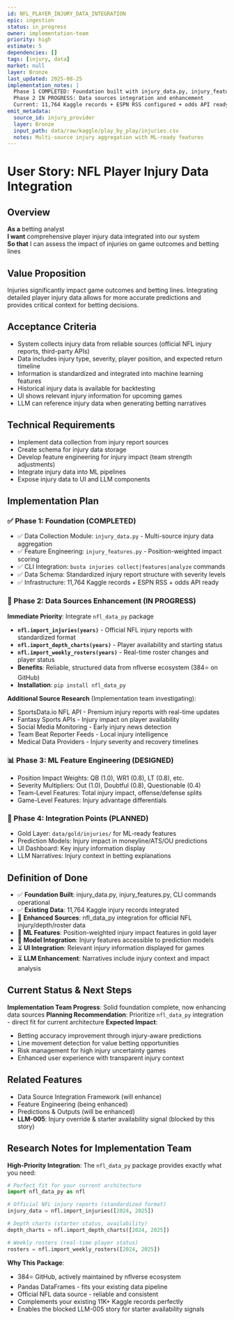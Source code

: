 ```yaml
---
id: NFL_PLAYER_INJURY_DATA_INTEGRATION
epic: ingestion
status: in_progress
owner: implementation-team
priority: high
estimate: 5
dependencies: []
tags: [injury, data]
market: null
layer: Bronze
last_updated: 2025-08-25
implementation_notes: |
  Phase 1 COMPLETED: Foundation built with injury_data.py, injury_features.py, CLI integration
  Phase 2 IN PROGRESS: Data sources integration and enhancement
  Current: 11,764 Kaggle records + ESPN RSS configured + odds API ready
emit_metadata:
  source_id: injury_provider
  layer: Bronze
  input_path: data/raw/kaggle/play_by_play/injuries.csv
  notes: Multi-source injury aggregation with ML-ready features
---
```


# User Story: NFL Player Injury Data Integration

## Overview
**As a** betting analyst  
**I want** comprehensive player injury data integrated into our system  
**So that** I can assess the impact of injuries on game outcomes and betting lines

## Value Proposition
Injuries significantly impact game outcomes and betting lines. Integrating detailed player injury data allows for more accurate predictions and provides critical context for betting decisions.

## Acceptance Criteria
- System collects injury data from reliable sources (official NFL injury reports, third-party APIs)
- Data includes injury type, severity, player position, and expected return timeline
- Information is standardized and integrated into machine learning features
- Historical injury data is available for backtesting
- UI shows relevant injury information for upcoming games
- LLM can reference injury data when generating betting narratives

## Technical Requirements
- Implement data collection from injury report sources
- Create schema for injury data storage
- Develop feature engineering for injury impact (team strength adjustments)
- Integrate injury data into ML pipelines
- Expose injury data to UI and LLM components

## Implementation Plan
### ✅ Phase 1: Foundation (COMPLETED)
- ✅ Data Collection Module: `injury_data.py` - Multi-source injury data aggregation
- ✅ Feature Engineering: `injury_features.py` - Position-weighted impact scoring
- ✅ CLI Integration: `busta injuries collect|features|analyze` commands
- ✅ Data Schema: Standardized injury report structure with severity levels
- ✅ Infrastructure: 11,764 Kaggle records + ESPN RSS + odds API ready

### 🔄 Phase 2: Data Sources Enhancement (IN PROGRESS)
**Immediate Priority**: Integrate `nfl_data_py` package
- **`nfl.import_injuries(years)`** - Official NFL injury reports with standardized format
- **`nfl.import_depth_charts(years)`** - Player availability and starting status
- **`nfl.import_weekly_rosters(years)`** - Real-time roster changes and player status
- **Benefits**: Reliable, structured data from nflverse ecosystem (384⭐ on GitHub)
- **Installation**: `pip install nfl_data_py`

**Additional Source Research** (Implementation team investigating):
- SportsData.io NFL API - Premium injury reports with real-time updates
- Fantasy Sports APIs - Injury impact on player availability  
- Social Media Monitoring - Early injury news detection
- Team Beat Reporter Feeds - Local injury intelligence
- Medical Data Providers - Injury severity and recovery timelines

### 📊 Phase 3: ML Feature Engineering (DESIGNED)
- Position Impact Weights: QB (1.0), WR1 (0.8), LT (0.8), etc.
- Severity Multipliers: Out (1.0), Doubtful (0.8), Questionable (0.4)
- Team-Level Features: Total injury impact, offense/defense splits
- Game-Level Features: Injury advantage differentials

### 🎯 Phase 4: Integration Points (PLANNED)
- Gold Layer: `data/gold/injuries/` for ML-ready features
- Prediction Models: Injury impact in moneyline/ATS/OU predictions
- UI Dashboard: Key injury information display
- LLM Narratives: Injury context in betting explanations

## Definition of Done
- ✅ **Foundation Built**: injury_data.py, injury_features.py, CLI commands operational
- ✅ **Existing Data**: 11,764 Kaggle injury records integrated
- 🔄 **Enhanced Sources**: nfl_data_py integration for official NFL injury/depth/roster data
- 🔄 **ML Features**: Position-weighted injury impact features in gold layer
- 🔄 **Model Integration**: Injury features accessible to prediction models
- ⏳ **UI Integration**: Relevant injury information displayed for games
- ⏳ **LLM Enhancement**: Narratives include injury context and impact analysis

## Current Status & Next Steps
**Implementation Team Progress**: Solid foundation complete, now enhancing data sources
**Planning Recommendation**: Prioritize `nfl_data_py` integration - direct fit for current architecture
**Expected Impact**: 
- Betting accuracy improvement through injury-aware predictions
- Line movement detection for value betting opportunities
- Risk management for high injury uncertainty games
- Enhanced user experience with transparent injury context

## Related Features
- Data Source Integration Framework (will enhance)
- Feature Engineering (being enhanced)
- Predictions & Outputs (will be enhanced)
- **LLM-005**: Injury override & starter availability signal (blocked by this story)

## Research Notes for Implementation Team
**High-Priority Integration**: The `nfl_data_py` package provides exactly what you need:
```python
# Perfect fit for your current architecture
import nfl_data_py as nfl

# Official NFL injury reports (standardized format)
injury_data = nfl.import_injuries([2024, 2025]) 

# Depth charts (starter status, availability)
depth_charts = nfl.import_depth_charts([2024, 2025])

# Weekly rosters (real-time player status)
rosters = nfl.import_weekly_rosters([2024, 2025])
```

**Why This Package**: 
- 384⭐ GitHub, actively maintained by nflverse ecosystem
- Pandas DataFrames - fits your existing data pipeline
- Official NFL data source - reliable and consistent
- Complements your existing 11K+ Kaggle records perfectly
- Enables the blocked LLM-005 story for starter availability signals
